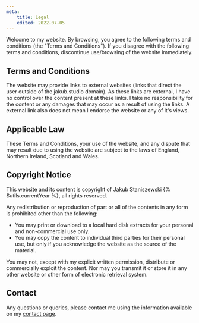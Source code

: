 ```yaml
---
meta:
    title: Legal
    edited: 2022-07-05
---
```

Welcome to my website. By browsing, you agree to the following terms and conditions (the "Terms and Conditions").
If you disagree with the following terms and conditions, discontinue use/browsing of the website immediately.

## Terms and Conditions
The website may provide links to external websites (links that direct the user outside of the jakub.studio domain). As these links are external, I have no control over the content present at these links. I take no responsibility for the content or any damages that may occur as a result of using the links. A external link also does not mean I endorse the website or any of it's views. 

## Applicable Law
These Terms and Conditions, your use of the website, and any dispute that may result due to using the website are subject to the laws of England, Northern Ireland, Scotland and Wales.

## Copyright Notice
This website and its content is copyright of Jakub Staniszewski {% $utils.currentYear %}, all rights reserved.

Any redistribution or reproduction of part or all of the contents in any form is prohibited other than the following:
- You may print or download to a local hard disk extracts for your personal and non-commercial use only.
- You may copy the content to individual third parties for their personal use, but only if you acknowledge the website as the source of the material.

You may not, except with my explicit written permission, distribute or commercially exploit the content. Nor may you transmit it or store it in any other website or other form of electronic retrieval system.

## Contact
Any questions or queries, please contact me using the information available on my [contact page](/contact).